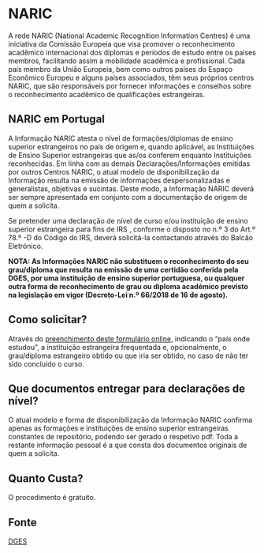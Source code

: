 # NARIC

A rede NARIC (National Academic Recognition Information Centres) é uma iniciativa da Comissão Europeia que visa promover o reconhecimento acadêmico internacional dos diplomas e períodos de estudo entre os países membros, facilitando assim a mobilidade acadêmica e profissional. Cada país membro da União Europeia, bem como outros países do Espaço Econômico Europeu e alguns países associados, têm seus próprios centros NARIC, que são responsáveis por fornecer informações e conselhos sobre o reconhecimento acadêmico de qualificações estrangeiras.

## NARIC em Portugal

A Informação NARIC atesta o nível de formações/diplomas de ensino superior estrangeiros no país de origem e, quando aplicável, as Instituições de Ensino Superior estrangeiras que as/os conferem enquanto Instituições reconhecidas.
Em linha com as demais Declarações/Informações emitidas por outros Centros NARIC, o atual modelo de disponibilização da Informação resulta na emissão de informações despersonalizadas e generalistas, objetivas e sucintas.
Deste modo, a Informação NARIC deverá ser sempre apresentada em conjunto com a documentação de origem de quem a solicita.
 
Se pretender uma declaração de nível de curso e/ou instituição de ensino superior estrangeira para fins de IRS , conforme o disposto no n.º 3 do Art.º 78.º -D do Código do IRS, deverá solicitá-la contactando através do Balcão Eletrónico.
 
**NOTA: As Informações NARIC não substituem o reconhecimento do seu grau/diploma que resulta na emissão de uma certidão conferida pela DGES, por uma instituição de ensino superior portuguesa, ou qualquer outra forma de reconhecimento de grau ou diploma académico previsto na legislação em vigor (Decreto-Lei n.º 66/2018 de 16 de agosto).**
 
## Como solicitar? 
         
Através do [preenchimento deste formulário online](https://www.dges.gov.pt/RecOn/FormularioNaric), indicando o “país onde estudou”, a instituição estrangeira frequentada e, opcionalmente, o grau/diploma estrangeiro obtido ou que iria ser obtido, no caso de não ter sido concluído o curso.
 
## Que documentos entregar para declarações de nível?
 
O atual modelo e forma de disponibilização da Informação NARIC confirma apenas as formações e instituições de ensino superior estrangeiras constantes de repositório, podendo ser gerado o respetivo pdf.
Toda a restante informação pessoal é a que consta dos documentos originais de quem a solicita.
 
## Quanto Custa?
 
O procedimento é gratuito.

## Fonte

[DGES](https://www.dges.gov.pt/pt/pagina/declaracoes-naric)
